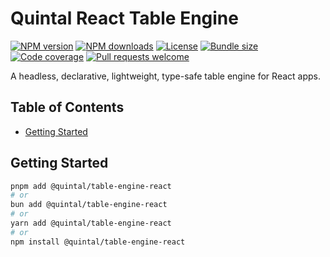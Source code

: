 <!--
THIS FILE IS (PARTIALLY) AUTO-GENERATED USING `pnpm generate`.
TO EDIT THE CONTENT, PLEASE MODIFY `/workspace.ts` OR `/scripts/generate.ts`
-->

# Quintal React Table Engine

[![NPM version](https://img.shields.io/npm/v/@quintal/table-engine-react?style=flat-square)](https://npmjs.com/@quintal/table-engine-react)
[![NPM downloads](https://img.shields.io/npm/dt/@quintal/table-engine-react?style=flat-square)](https://npmjs.com/@quintal/table-engine-react)
[![License](https://img.shields.io/npm/l/@quintal/table-engine-react?style=flat-square)](https://github.com/quintalwebsolutions/quintal-oss/blob/main/LICENSE)
[![Bundle size](https://img.shields.io/bundlephobia/minzip/@quintal/table-engine-react?style=flat-square)](https://bundlephobia.com/package/@quintal/table-engine-react)
[![Code coverage](https://img.shields.io/codecov/c/github/quintalwebsolutions/quintal-oss?style=flat-square&token=3ORY9UP6H7&flag=table-engine-react&logo=codecov)](https://codecov.io/gh/quintalwebsolutions/quintal-oss)
[![Pull requests welcome](https://img.shields.io/badge/PRs-welcome-brightgreen.svg?style=flat-square)](https://github.com/quintalwebsolutions/quintal-oss/blob/main/CONTRIBUTING.md)

A headless, declarative, lightweight, type-safe table engine for React apps.

## Table of Contents

- [Getting Started](#getting-started)

## Getting Started

```sh
pnpm add @quintal/table-engine-react
# or
bun add @quintal/table-engine-react
# or
yarn add @quintal/table-engine-react
# or
npm install @quintal/table-engine-react
```

<!-- END AUTO-GENERATED: Add custom documentation after this comment -->

